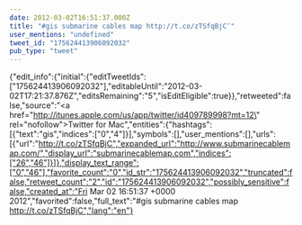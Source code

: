```yaml
---
date: 2012-03-02T16:51:37.000Z
title: "#gis submarine cables map http://t.co/zTSfqBjC″"
user_mentions: "undefined"
tweet_id: "175624413906092032"
pub_type: "tweet"
---
```

{"edit_info":{"initial":{"editTweetIds":["175624413906092032"],"editableUntil":"2012-03-02T17:21:37.876Z","editsRemaining":"5","isEditEligible":true}},"retweeted":false,"source":"<a href=\"http://itunes.apple.com/us/app/twitter/id409789998?mt=12\" rel=\"nofollow\">Twitter for Mac</a>","entities":{"hashtags":[{"text":"gis","indices":["0","4"]}],"symbols":[],"user_mentions":[],"urls":[{"url":"http://t.co/zTSfqBjC","expanded_url":"http://www.submarinecablemap.com/","display_url":"submarinecablemap.com","indices":["26","46"]}]},"display_text_range":["0","46"],"favorite_count":"0","id_str":"175624413906092032","truncated":false,"retweet_count":"2","id":"175624413906092032","possibly_sensitive":false,"created_at":"Fri Mar 02 16:51:37 +0000 2012","favorited":false,"full_text":"#gis submarine cables map http://t.co/zTSfqBjC","lang":"en"}
